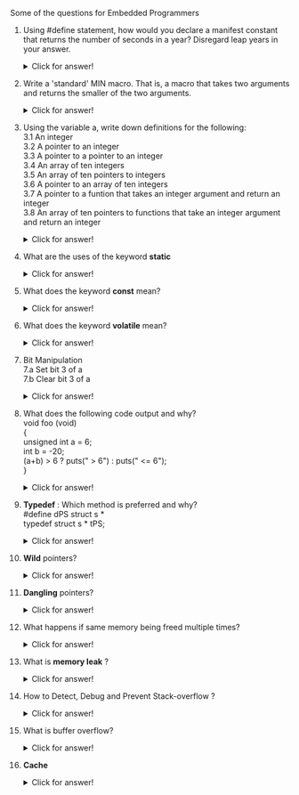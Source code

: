 Some of the questions for Embedded Programmers

1. Using #define statement, how would you declare a manifest constant that returns the number of seconds in a year? Disregard leap years in your answer.

    <details><summary>Click for answer!</summary>
    <br />
    #define SECONDS_PER_YEAR (365UL * 24UL * 60UL * 60UL)

    </details>

2. Write a 'standard' MIN macro. That is, a macro that takes two arguments and returns the smaller of the two arguments.

    <details><summary>Click for answer!</summary>
    <br />
    #define MIN(A, B) ((A) < (B) ? (A) : (B))
    
    </details>

3. Using the variable a, write down definitions for the following: <br />
        3.1 An integer <br />
        3.2 A pointer to an integer <br />
        3.3 A pointer to a pointer to an integer <br />
        3.4 An array of ten integers <br />
        3.5 An array of ten pointers to integers <br />
        3.6 A pointer to an array of ten integers <br />
        3.7 A pointer to a funtion that takes an integer argument and return an integer <br />
        3.8 An array of ten pointers to functions that take an integer argument and return an integer <br />
    <details><summary>Click for answer!</summary>
    <br />
    3.1 int a; <br />
    3.2 int *a; <br />
    3.3 int **a; <br />
    3.4 int a[10]; <br />
    3.5 int *a[10]; <br />
    3.6 int (*a)[10]; <br />
    3.7 int (*a)(int); <br />
    3.8 int (*a[10])(int); <br />
    
    </details>

4. What are the uses of the keyword **static**

    <details><summary>Click for answer!</summary>
    <br />
    a. A variable declared static within the body of a function maintains its value between function invocations. <br />
    b. A variable declared static within a module (but outside the body of a function) is accessible by all functions  <br />
       within that module. It is not accessible by function within any other module. That is, it is a localized global. <br />
    c. Functions declared static within a module may only be called by other functions within that module. That is, <br />
       the scope of the function is localized to the module within which it is declared. <br />

    </details>

5. What does the keyword **const** mean?

    <details><summary>Click for answer!</summary>
    <br />
    const means "read-only" <br />
  
    a. const int a; and int const a; <br /> 
        Mean the same thing, a is a const(read-only) integer. <br />
    b. const int *a; <br />
        a is pointer to a const integer(i.e., the integer isn't modifiable, but the pointer is) <br />
    c. int * const a; <br />
        a is const pointer to an integer(i.e., the integer pointed to by a is modifiable, but the pointer is not) <br />
    d. const int * const a; <br />
        a is const pointer to a const integer(i.e., neither the integer pointed to by a, nor the pointer itself may  <br />
        be modified) <br />

    </details>

6. What does the keyword **volatile** mean?

    <details><summary>Click for answer!</summary>
    <br />
    A volatile variable is one that can change unexpectedly. Consequently, the compiler can make no assumptions about <br />
    the value of the variable. In particular, the optimizer must be careful to reload the variable every time it is  <br />
    used instead of holding a copy in a register. <br />
  
    a.  Hardware registers in peripherals (e.g., status registers) <br />
    b.  Non-stack variables referenced within an interrupt service routine. <br />
    c.  Variables shared by multiple tasks in a multi-threaded application. <br />
    d.  A variable can be both const and volatile <br />
        Example is a read only status register. It is volatile because it can change unexpectedly. It is const because <br />
        the program should not attempt to modify it. <br />

    Consider the following example code: <br />

    ~~~
    #include <stdlib.h>
    #include <stdio.h>
    #include <pthread.h>

    int global_variable = 0;
    void read_global( void * );
    void write_global( void * );

    int main( void ) {
        pthread_t thread1, thread2;
        pthread_create( &thread1, NULL, (void *) &read_global, NULL );
        pthread_create( &thread2, NULL, (void *) &write_global, NULL );
        pthread_join(thread1, NULL);
        pthread_join(thread2, NULL);
        printf( "Exiting main...\n" );
        return EXIT_SUCCESS;
    }

    void write_global( void *void_arg ) {
        int i;
        for ( i = 3; i >= 0; --i ) {
            printf( "%d\n", i );
            sleep( 1 );
        }
        global_variable = 1;
        printf( "Exiting writer...\n" );
    }

    void read_global( void * void_arg ) {
        while ( global_variable == 0 ) {
            // Do nothing
        }
        sleep( 1 );
        printf( "Exiting reader...\n" );
    }
    ~~~

    Below is the snippet of assembly part for **read_global** function when built with and without optimization.
    
    ~~~
    Without optimization:                                                       With optimization:

                                                                                    ldr     r3, .L7
                                                                                    ldr     r3, [r3]
    .L2:                                                                        .L2:
        ldr     r3, .L7     // r3 will have address of global_variable              cmp r3, #0
        ldr     r3, [r3]                                                            beq .L2
        cmp     r3, #0
        beq     .L2

    ~~~

    So what happend when optimization is enabled? <br />
    <br />
    Compiler thinks, after all, nothing in the body of while loop in **read_global** funtion is changing the value of the variable, so why check it each time? The problem is, the variable is being changed, but not in this loop. We must give the optimizer a hint that the varibale *golbal_variable* may change elsewhere, and do so by flagging it as **volatile**.
    <br /> <br />
    **volatile** int global_variable = 0;
    
    Now the code executes as expected. 
    
    </details>

7.  Bit Manipulation  <br />
    7.a Set bit 3 of a  <br />
    7.b Clear bit 3 of a  <br />
    
    <details><summary>Click for answer!</summary>
    <br />
    #define BIT3 (0x1 << 3) <br />
    7.a <br />
      int set_bit3(int a) <br />
      { <br />
        a |= BIT3; <br />
        return a; <br />
      } <br />
    7.b <br />
      int clear_bit3(int a) <br />
      { <br />
        a &= ~BIT3; <br />
      } <br />

    </details>

8.  What does the following code output and why?   <br />
    void foo (void)   <br />
    {   <br />
          unsigned int a = 6;   <br />
          int b = -20;   <br />
          (a+b) > 6 ? puts(" > 6") : puts(" <= 6");   <br />
    }   <br />
    
    <details><summary>Click for answer!</summary>
    <br />
    The expression involving signed and unsigned types have all operands promoted to unsigned types. <br />
    Thus -20 becomes a very large positive integer and the expression evaluates to greater than 6. <br />

    </details>

9.  **Typedef** : Which method is preferred and why?   <br />
    #define dPS struct s *   <br />
    typedef struct s * tPS;   <br />
    
    <details><summary>Click for answer!</summary>
    <br />
    Consider the following declarations: <br />
    
    dPS p1, p2; <br />
    tPS p2, p3; <br />
    
    The first one expands to <br />
    struct s * p1, p2; <br />
    
    which defines p1 to be a pointer to structure and p2 to be an actual structure, which is probably not what we wanted.  <br />
    However, the second one correctly defines p3 & p4 to be pointers to structre s. <br />

    </details>

10. **Wild** pointers?

    <details><summary>Click for answer!</summary>
    <br />    
    Pointers that store addresses of memory that have not yet been initialized are referred to as *wild* pointers. <br />
    
    After memory is allocated, but used before it is initialized properly, the content of that memory is usually random-unknown junk values. <br />
    Consequently, interesting things may or may not occur - especialy on different platforms.
    
    </details>
    
11. **Dangling** pointers?

    <details><summary>Click for answer!</summary>
    <br />    
    Pointers that store addresses of memory that has been freed are referred to as *dangling* pointers.
    
    A reference to an address that has been deallocated has non-deterministic consequences: the operating system may <br />
    - still flag that memory as allocated, so no issues occur,
    - cause the program to crash, or
    - have reallocated that memory to the same task, but it is now being used for a different purpose(most detrimental, as the other data structure can be corrupted).
    
    Avoiding dangling pointers can be solved by always assigning a pointer the value **NULL** after the memory has been freed: <br />
    <br />
        **free(ptr);** <br />
        **ptr = NULL;**

    </details>

12. What happens if same memory being freed multiple times?

    <details><summary>Click for answer!</summary>
    <br />
    One possible consequence of dangling pointer is that they may be freed multiple times. This can have different results: <br />
    - the allocator will cause the program to stop execution.
    - the memory may have since been allocated again, in which case, you would free memory that was not meant to be freed, or
    - *head corruption* -- the heap is in an inconsistent state and operations that manage it will be unpredictable.
    
    <br />
    Again this is a matter that can be resolved by having as few persistent variable storing addresses and ensuring that when <br/>
    a call to **free(...)** is made, all of those variables must be set to *NULL*.
    
    </details>
    
13. What is **memory leak** ?

    <details><summary>Click for answer!</summary>
    <br />    
    Memory that is allocated but not appropriately deallocated when it is no longer needed; that is, a *memory leak*.
    
    The primary cause of a memory leak is when the last reference to memory is lost by the application. In C and C++ this may happen in one of two ways:
    - The last pointer assigned the memory location is a local variable that then goes out of scope (often when a fuction returns), or
    - The last pointer (local, member or global) assigned the memory location is overwritten.
    <br />
    
    In either case, because the last value storing the address is lost, it is now impossible to call *free(...)* or *delete ...*  to indicate the operating system that the memory is no longer required. Consequently, as long as the application is running, the operating system will simply assume that the memory is being used by the application.
    
    Memory leak can be more serious than one in an application being run:
    - in an embedded system when memory is more limited as compared to what one would expect from a desktop or laptop system,
    - in an embedded system that is meant to execute for an extended period of time (even years),
    - when memory may be shared by multiple processes and where the termination of one of these processes does not necessarily cause the memory to be collected, and 
    - in a device driver
    
    </details>
    
14. How to Detect, Debug and Prevent Stack-overflow ?

    <details><summary>Click for answer!</summary>
    <br />    
    
    The below article assumes person reading will have prior understading of stack implementation - which include local variables, their memory allocation and how stack works.
    
    **Stackoverflow** <br />
    Let's consider we have stack of 1024 bytes allocated in our project.
    
    Now let's consider an example <br />
    <br />
    void foo(void) {<br />
        int x[1024] = {0};<br />
        int y = 10;<br />
        int z = 5;<br />
        :<br />
        :<br />
    }<br />

    When function *foo* is called, variable x is allocated onto stack which consumes 1024 bytes. Assuming working with single stack, there is already stack corruption happened as before entering the function stack *PUSH* has happened and tehe subsequent varaible allocation (y and z) goes onto overwrite the adjacent memory regions. Which is formally referred to as *Stackoverflow*.
    <br />
    
    **Stackoverflow detection**
    1.  *Using debugger* <br />
        <br />
        Debuggers allow us to set breakpoints based on register value. Whenever stack pointer register hits the lower bound of stack address, debugger stops and we can get to know that the stack is filled up at some point of code execution. Then if you step over, in very few steps you will probably run into the run-time error which confirms the stack overflow condition. 
        <br />
        So once you are sure the problem is on stack allocation, just double the stack size and see if that fixes-up the issue. If not, that means your bug is someplace else in your code!.

    2.  *Using an MMU or MPU* <br />
        <br />
        If processor supports Memory Management Unit(MMU) or a Memory Protection Unit (MPU), then these special hardware devices integrated alongside the CPU can be configured to detect when a task attempts to access invalid memory locations, whether code, data, or stack.

    3.  *Using a CPU with stack overflow detection* <br />
        <br />
        Some processors, however, do have simple stack pointer overflow detection registers. When the CPU's stack pointer goes below the value set in this register, an exception is generated and the exception handler ensures that the offending code does not do further damage (possibly issue a warning about the faulty code). It's the OS which takes care of CPU's stack overflow detection register is written with a proper value for a given task/thread during context switches.

    4.  *Software-based stack overflow detection* <br />
        <br />
        Whenever OS switches from one task to another, it calls a *hook* function which allows programmer to extend the capabilities of the context switch function. 
        <br />
        Before a task is *switched* in, the *hook* code should ensure that the stack pointer to load into the CPU does not the exceed the *limit* value present task TCB.

    5.  *Counting the amount of free stack space* <br />
        <br />
        Another way to check for stack overflows is to allocate more stack space than is anticipated to be used for the stack, then, monitor and possibly display actual maximum stack usage at run-time. <br />
        <br />
        First, the task stack needs to be cleared (i.e., filled with zeros) when the task is created. Next, a low priority task *walks the stack* of each task created, from the bottom towards the top, counting the number of zeros entries. When the task finds a non-zero value, the process is stopeed and the usage of the stack can be computed (in number of bytes used or as a percentage). Then, adjust the size of the stacks (by recompiling the code) to allocate a more *reasonable* value (either increase or decrease the amount of stack space for each task). For this to be effective, however, run the application long enough for the stack to grow to its highest value.
        <br />

    **Best Practices to avoid stack overflows**
    1.  *Don't allocate arrays on the stack* <br />
        <br />
        It's always a good idea to not declare arrays on the stack.<br />
        If you need to limit the access to an array to only with a function, then declare it as local static then the compiler will allocate the array outside the stack.

    2.  *Pass pointers instead of big structures to functions*<br />
        <br />
        If a structure contains a big array member and if passed directly to a function, the program will certainly crash as a copy of the entire struct will be made and this copy will be sent to the function and the function will try to allocate this copy on the stack.
        <br />
        Instead, it's a better idea to pass it as a pointer. However care should be taken if values should not be changed inside a function by using *const* qualifier.

    3.  *Avoid recursive functions*<br />
        <br />
        Recursive functions are functions that all themselves.<br />
        A recursive function with large local array variable, when called itself multiple times may result in stack overflow.

    4.  *What not keep all varibale global?* <br />
        <br />
        -   **Pushing and Popping data in and out of stack can help reduce the RAM usage as compared to keeping everything global**. When RAM consuption goes up with a function call, the function return would bring back RAM consumption back to the original value as it was before function call.
        -   If everything is kept global, it will **pollute the namespace** as each global variable name should be unique.
        
    </details>

15. What is buffer overflow?

    <details><summary>Click for answer!</summary>
    <br />
    
    Very similar to stack overflow, where one writes to an array pass its end.

    </details>
    
16. **Cache**

    <details><summary>Click for answer!</summary>
    <br />
    
    ~~~
    Very high speed memory that supplies the most recently used instructions and/or data to the CPU with few if any wait states. 
    
    There are three different categories, graded in levels: L1, L2 and L3. L2 cache is generally built into the processor chip and is the smallest in size.
    However, it is also the fastest type of memory for the CPU to read. Multi-core CPUs will generally have a seperate L1 cache for each core.

    L2 and L3 caches are larger than L1, but take longer to access. 

    Cache memory generally tends to operate in a number of different configurations: *direct mapping*, *fully associative mapping* and *set associative mapping*.
    
    ~~~

    </details>

